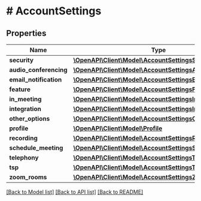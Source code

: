 # # AccountSettings

## Properties

Name | Type | Description | Notes
------------ | ------------- | ------------- | -------------
**security** | [**\OpenAPI\Client\Model\AccountSettingsSecurity**](AccountSettingsSecurity.md) |  | [optional]
**audio_conferencing** | [**\OpenAPI\Client\Model\AccountSettingsAudioConference**](AccountSettingsAudioConference.md) |  | [optional]
**email_notification** | [**\OpenAPI\Client\Model\AccountSettingsEmailNotification**](AccountSettingsEmailNotification.md) |  | [optional]
**feature** | [**\OpenAPI\Client\Model\AccountSettingsFeature**](AccountSettingsFeature.md) |  | [optional]
**in_meeting** | [**\OpenAPI\Client\Model\AccountSettingsInMeeting**](AccountSettingsInMeeting.md) |  | [optional]
**integration** | [**\OpenAPI\Client\Model\AccountSettingsIntegration**](AccountSettingsIntegration.md) |  | [optional]
**other_options** | [**\OpenAPI\Client\Model\AccountSettingsOtherOptions**](AccountSettingsOtherOptions.md) |  | [optional]
**profile** | [**\OpenAPI\Client\Model\Profile**](Profile.md) |  | [optional]
**recording** | [**\OpenAPI\Client\Model\AccountSettingsRecording**](AccountSettingsRecording.md) |  | [optional]
**schedule_meeting** | [**\OpenAPI\Client\Model\AccountSettingsScheduleMeeting**](AccountSettingsScheduleMeeting.md) |  | [optional]
**telephony** | [**\OpenAPI\Client\Model\AccountSettingsTelephony**](AccountSettingsTelephony.md) |  | [optional]
**tsp** | [**\OpenAPI\Client\Model\AccountSettingsTSP**](AccountSettingsTSP.md) |  | [optional]
**zoom_rooms** | [**\OpenAPI\Client\Model\AccountSettingsZoomRooms**](AccountSettingsZoomRooms.md) |  | [optional]

[[Back to Model list]](../../README.md#models) [[Back to API list]](../../README.md#endpoints) [[Back to README]](../../README.md)
